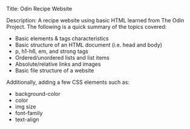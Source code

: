 Title: Odin Recipe Website

Description: A recipe website using basic HTML learned from The Odin Project. The following is a quick summary of the topics covered:
- Basic elements & tags characteristics
- Basic structure of an HTML document (i.e. head and body)
- p, h1-h6, em, and strong tags
- Ordered/unordered lists and list items
- Absolute/relative links and images
- Basic file structure of a website

Additionally, adding a few CSS elements such as:
- background-color
- color
- img size
- font-family
- text-align